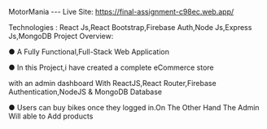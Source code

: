  MotorMania --- Live Site: https://final-assignment-c98ec.web.app/
 
 
Technologies :
React Js,React Bootstrap,Firebase Auth,Node Js,Express Js,MongoDB
Project Overview:

● A Fully Functional,Full-Stack Web Application

● In this Project,i have created a complete eCommerce store

with an admin dashboard With ReactJS,React Router,Firebase
Authentication,NodeJS & MongoDB Database

● Users can buy bikes once they logged in.On The Other Hand
The Admin Will able to Add products 
